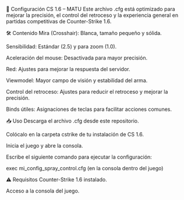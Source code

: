 🎯 Configuración CS 1.6 – MATU
Este archivo .cfg está optimizado para mejorar la precisión, el control del retroceso y la experiencia general en partidas competitivas de Counter-Strike 1.6.

🛠️ Contenido
Mira (Crosshair): Blanca, tamaño pequeño y sólida.

Sensibilidad: Estándar (2.5) y para zoom (1.0).

Aceleración del mouse: Desactivada para mayor precisión.

Red: Ajustes para mejorar la respuesta del servidor.

Viewmodel: Mayor campo de visión y estabilidad del arma.

Control del retroceso: Ajustes para reducir el retroceso y mejorar la precisión.

Binds útiles: Asignaciones de teclas para facilitar acciones comunes.

📥 Uso
Descarga el archivo .cfg desde este repositorio.

Colócalo en la carpeta cstrike de tu instalación de CS 1.6.

Inicia el juego y abre la consola.

Escribe el siguiente comando para ejecutar la configuración:

exec mi_config_spray_control.cfg (en la consola dentro del juego)


⚠️ Requisitos
Counter-Strike 1.6 instalado.

Acceso a la consola del juego.


